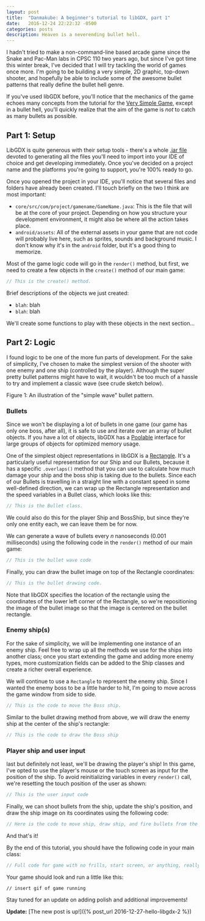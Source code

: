 ```yaml
---
layout: post
title:  "Danmakube: A beginner's tutorial to libGDX, part 1"
date:   2016-12-24 22:22:32 -0500
categories: posts
description: Heaven is a neverending bullet hell.
---
```


I hadn't tried to make a non-command-line based arcade game since the Snake and Pac-Man labs in CPSC 110 two years ago, but since I've got time this winter break, I've decided that I will try tackling the world of games once more. I'm going to be building a very simple, 2D graphic, top-down shooter, and hopefully be able to include some of the awesome bullet patterns that really define the bullet hell genre.

If you've used libGDX before, you'll notice that the mechanics of the game echoes many concepts from the tutorial for the [Very Simple Game](https://github.com/libgdx/libgdx/wiki/A-simple-game), except in a bullet hell, you'll quickly realize that the aim of the game is _not_ to catch as many bullets as possible.

## Part 1: Setup

LibGDX is quite generous with their setup tools - there's a whole [.jar file](https://github.com/libgdx/libgdx/wiki/Project-Setup-Gradle) devoted to generating all the files you'll need to import into your IDE of choice and get developing immediately. Once you've decided on a project name and the platforms you're going to support, you're 100% ready to go.

Once you opened the project in your IDE, you'll notice that several files and folders have already been created. I'll touch briefly on the two I think are most important:

* `core/src/com/project/gamename/GameName.java`: This is the file that will be at the core of your project. Depending on how you structure your development environment, it might also be where all the action takes place.
*  `android/assets`: All of the external assets in your game that are not code will probably live here, such as sprites, sounds and background music. I don't know why it's in the `android` folder, but it's a good thing to memorize.

Most of the game logic code will go in the `render()` method, but first, we need to create a few objects in the `create()` method of our main game:

```java
// This is the create() method.
```

Brief descriptions of the objects we just created:

- `blah`: blah
- `blah`: blah

We'll create some functions to play with these objects in the next section...

## Part 2: Logic

I found logic to be one of the more fun parts of development. For the sake of simplicity, I've chosen to make the simplest version of the shooter with one enemy and one ship (controlled by the player). Although the super pretty bullet patterns might have to wait, it wouldn't be too much of a hassle to try and implement a classic wave (see crude sketch below).

Figure 1: An illustration of the "simple wave" bullet pattern. <diagram of the wave> 

### Bullets 

Since we won't be displaying a lot of bullets in one game (our game has only one boss, after all), it is safe to use and iterate over an array of bullet objects. If you have a lot of objects, libGDX has a [Poolable](http://libgdx.badlogicgames.com/nightlies/docs/api/com/badlogic/gdx/utils/Pool.Poolable.html) interface for large groups of objects for optimized memory usage.

One of the simplest object representations in libGDX is a [Rectangle](https://libgdx.badlogicgames.com/nightlies/docs/api/com/badlogic/gdx/math/Rectangle.html). It's a particularly useful representation for our Ship and our Bullets, because it has a specific `.overlaps()` method that you can use to calculate how much damage your ship and the boss ship is taking due to the bullets. Since each of our Bullets is travelling in a straight line with a constant speed in some well-defined direction, we can wrap up the Rectangle representation and the speed variables in a Bullet class, which looks like this:

```java
// This is the Bullet class.
```

We could also do this for the player Ship and BossShip, but since they're only one entity each, we can leave them be for now.

We can generate a wave of bullets every _n_ nanoseconds (0.001 milliseconds) using the following code in the `render()` method of our main game: 

```java
// This is the bullet wave code
```

Finally, you can draw the bullet image on top of the Rectangle coordinates:

```java
// This is the bullet drawing code.
```

Note that libGDX specifies the location of the rectangle using the coordinates of the lower left corner of the Rectangle, so we're repositioning the image of the bullet image so that the image is centered on the bullet rectangle.

### Enemy ship(s)

For the sake of simplicity, we will be implementing one instance of an enemy ship. Feel free to wrap up all the methods we use for the ships into another class; once you start extending the game and adding more enemy types, more customization fields can be added to the Ship classes and create a richer overall experience.

We will continue to use a `Rectangle` to represent the enemy ship. Since I wanted the enemy boss to be a little harder to hit, I'm going to move across the game window from side to side.

```java
// This is the code to move the Boss ship.
```

Similar to the bullet drawing method from above, we will draw the enemy ship at the center of the ship's rectangle:

```java
// This is the code to draw the Boss ship
```

### Player ship and user input

last but definitely not least, we'll be drawing the player's ship! In this game, I've opted to use the player's mouse or the touch screen as input for the position of the ship. To avoid reinitializing variables in every `render()` call, we're resetting the touch position of the user as shown:

```java
// This is the user input code
```

Finally, we can shoot bullets from the ship, update the ship's position, and draw the ship image on its coordinates using the following code:

```java
// Here is the code to move ship, draw ship, and fire bullets from the ship.
```

And that's it!

By the end of this tutorial, you should have the following code in your main class:

```java
// Full code for game with no frills, start screen, or anything, really.
```

Your game should look and run a little like this:

`// insert gif of game running`

Stay tuned for an update on adding polish and additional improvements!

**Update:** [The new post is up!]({% post_url 2016-12-27-hello-libgdx-2 %})
